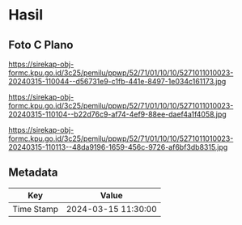 # Hasil

## Foto C Plano

https://sirekap-obj-formc.kpu.go.id/3c25/pemilu/ppwp/52/71/01/10/10/5271011010023-20240315-110044--d56731e9-c1fb-441e-8497-1e034c161173.jpg

https://sirekap-obj-formc.kpu.go.id/3c25/pemilu/ppwp/52/71/01/10/10/5271011010023-20240315-110104--b22d76c9-af74-4ef9-88ee-daef4a1f4058.jpg

https://sirekap-obj-formc.kpu.go.id/3c25/pemilu/ppwp/52/71/01/10/10/5271011010023-20240315-110113--48da9196-1659-456c-9726-af6bf3db8315.jpg


## Metadata

| Key        | Value               |
| ---------- | ------------------- |
| Time Stamp | 2024-03-15 11:30:00 |



